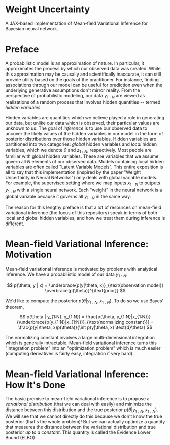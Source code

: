 # Weight Uncertainty
A JAX-based implementation of Mean-field Variational Inference for Bayesian neural network. 

# Preface
A probabilistic model is an approximation of nature. In particular, it approximates the process by which our observed data was created. While this approximation may be causally and scientifically inaccurate, it can still provide utility based on the goals of the practitioner. For instance, finding associations through our model can be useful for prediction even when the underlying generative assumptions don't mirror reality. From the perspective of probabilistic modeling, our data $y_{1:N}$ are viewed as realizations of a random process that involves hidden quantities -- termed *hidden variables*. 

Hidden variables are quantities which we believe played a role in generating our data, but unlike our data which is observed, their particular values are unknown to us. The goal of *inference* is to use our observed data to uncover the likely values of the hidden variables in our model in the form of posterior distributions over those hidden variables. Hidden variables are partitioned into two categories: *global* hidden variables and *local* hidden variables, which we denote $\theta$ and $z_{1:N}$, respectively. Most people are familiar with global hidden variables. These are variables that we assume govern all $N$ elements of our observed data. Models containing local hidden variables are often called "Latent Variable Models". This entire exposition is all to say that this implementation (inspired by the paper "Weight Uncertainty in Neural Networks") only deals with global variable models. For example, the supervised setting where we map inputs $x_{1:N}$ to outputs $y_{1:N}$ with a single neural network. Each "weight" in the neural network is a global variable because it governs all $y_{1:N}$ in the same way.

The reason for this lengthy preface is that a lot of resources on mean-field variational inference (the focus of this repository) speak in terms of both local and global hidden variables, and how we treat them during inference is different.



# Mean-field Variational Inference: Motivation

Mean-field variational inference is motivated by problems with analytical inference. We have a probabilistic model of our data $y_{1:N}$:

$$
p(\theta, y | x) = \underbrace{p(y|\theta, x)}_{\text{observation model}} \overbrace{p(\theta)}^{\text{prior}}
$$

We'd like to compute the posterior $p(\theta|y_{1:N}, x_{1:N})$. To do so we use Bayes' theorem,

$$
p(\theta | y_{1:N}, x_{1:N}) = \frac{p(\theta, y_{1:N}|x_{1:N})}{\underbrace{p(y_{1:N}|x_{1:N})}_{\text{normalizing constant}}} = \frac{p(y|\theta, x)p(\theta)}{\int p(y|\theta, x) \text{d}\theta}
$$

The normalizing constant involves a large multi-dimensional integration which is generally intractable. Mean-field variational inference turns this "integration problem" into an "optimization problem" which is much easier (computing derivatives is fairly easy, integration if very hard). 


# Mean-field Variational Inference: How It's Done

The basic premise to mean-field variational inference is to propose a _variational distribution_ (that we can deal with easily) and minimize the distance between this distribution and the true posterior $p(\theta|y_{1:N}, x_{1:N})$. We will see that we cannot directly do this because we don't know the true posterior (that's the whole problem)! But we can actually optimize a quantity that measures the distance between the variational distribution and true posterior _up to a constant_. This quantity is called the Evidence Lower Bound (ELBO). 









